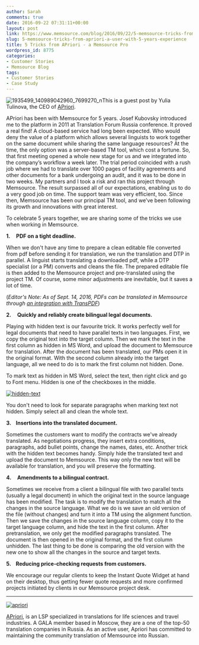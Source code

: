 ```yaml
---
author: Sarah
comments: true
date: 2016-09-22 07:31:11+00:00
layout: post
link: https://www.memsource.com/blog/2016/09/22/5-memsource-tricks-from-apriori-a-user-with-5-years-experience/
slug: 5-memsource-tricks-from-apriori-a-user-with-5-years-experience
title: 5 Tricks from APriori - a Memsource Pro
wordpress_id: 8775
categories:
- Customer Stories
- Memsource Blog
tags:
- Customer Stories
- Case Study
---
```


![1935499_140989042960_7699270_n](/wp-content/uploads/2016/09/1935499_140989042960_7699270_n.jpg)This is a guest post by Yulia Tulinova, the CEO of [APriori](http://www.apriori-ltd.com/).

APriori has been with Memsource for 5 years. Josef Kubovsky introduced me to the platform in 2011 at Translation Forum Russia conference. It proved a real find! A cloud-based service had long been expected. Who would deny the value of a platform which allows several linguists to work together on the same document while sharing the same language resources? At the time, the only option was a server-based TM tool, which cost a fortune. So, that first meeting opened a whole new stage for us and we integrated into the company’s workflow a week later. The trial period coincided with a rush job where we had to translate over 1000 pages of facility agreements and other documents for a bank undergoing an audit, and it was to be done in two weeks. My partners and I took a risk and ran this project through Memsource. The result surpassed all of our expectations, enabling us to do a very good job on time. The support team was very efficient, too. Since then, Memsource has been our principal TM tool, and we’ve been following its growth and innovations with great interest.<!-- more -->

To celebrate 5 years together, we are sharing some of the tricks we use when working in Memsource.

**1.     PDF on a tight deadline.**

When we don't have any time to prepare a clean editable file converted from pdf before sending it for translation, we run the translation and DTP in parallel. A linguist starts translating a downloaded pdf, while a DTP specialist (or a PM) converts and cleans the file. The prepared editable file is then added to the Memsource project and pre-translated using the project TM. Of course, some minor adjustments are inevitable, but it saves a lot of time.

(_Editor's Note: As of Sept. 14, 2016, PDFs can be translated in Memsource through [an integration with TransPDF](/memsource-6-0/)_)

**2.     Quickly and reliably create bilingual legal documents.**

Playing with hidden text is our favourite trick. It works perfectly well for legal documents that need to have parallel texts in two languages. First, we copy the original text into the target column. Then we mark the text in the first column as hidden in MS Word, and upload the document to Memsource for translation. After the document has been translated, our PMs open it in the original format. With the second column already into the target language, all we need to do is to mark the first column not hidden. Done.

To mark text as hidden in MS Word, select the text, then right click and go to Font menu. Hidden is one of the checkboxes in the middle.

[![hidden-text](/wp-content/uploads/2016/09/hidden-text.png)](/wp-content/uploads/2016/09/hidden-text.png)

You don't need to look for separate paragraphs when marking text not hidden. Simply select all and clean the whole text.

**3.    Insertions into the translated document.**

Sometimes the customers want to modify the contracts we've already translated. As negotiations progress, they insert extra conditions, paragraphs, add bullet points, change the names, dates, etc. Another trick with the hidden text becomes handy. Simply hide the translated text and upload the document to Memsource. This way only the new text will be available for translation, and you will preserve the formatting.

**4.     Amendments to a bilingual contract.**

Sometimes we receive from a client a bilingual file with two parallel texts (usually a legal document) in which the original text in the source language has been modified. The task is to modify the translation to match all the changes in the source language. What we do is we save an old version of the file (without changes) and turn it into a TM using the alignment function. Then we save the changes in the source language column, copy it to the target language column, and hide the text in the first column. After pretranslation, we only get the modified paragraphs translated. The document is then opened in the original format, and the first column unhidden. The last thing to be done is comparing the old version with the new one to show all the changes in the source and target texts.

**5.    Reducing price-checking requests from customers.**

We encourage our regular clients to keep the Instant Quote Widget at hand on their desktop, thus getting fewer quote requests and more confirmed projects initiated by clients in our Memsource project desk.



* * *





[![apriori](/wp-content/uploads/2016/09/apriori.png)](http://www.apriori-ltd.com/)

[APriori](http://www.apriori-ltd.com/), is an LSP specialized in translations for life sciences and travel industries. A GALA member based in Moscow, they are a one of the top-50 translation companies in Russia. As an active user, Apriori has committed to maintaining the community translation of Memsource into Russian.
